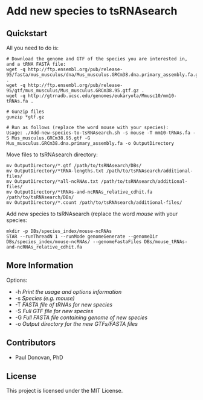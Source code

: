 # Add new species to tsRNAsearch 

## Quickstart
All you need to do is: 
```
# Download the genome and GTF of the species you are interested in, and a tRNA FASTA file:
wget -q http://ftp.ensembl.org/pub/release-95/fasta/mus_musculus/dna/Mus_musculus.GRCm38.dna.primary_assembly.fa.gz .
wget -q http://ftp.ensembl.org/pub/release-95/gtf/mus_musculus/Mus_musculus.GRCm38.95.gtf.gz .
wget -q http://gtrnadb.ucsc.edu/genomes/eukaryota/Mmusc10/mm10-tRNAs.fa .

# Gunzip files
gunzip *gtf.gz

# Run as follows (replace the word mouse with your species):
Usage: ./Add-new-species-to-tsRNAsearch.sh -s mouse -T mm10-tRNAs.fa -S Mus_musculus.GRCm38.95.gtf -G Mus_musculus.GRCm38.dna.primary_assembly.fa -o OutputDirectory
```
Move files to tsRNAsearch directory:
```
mv OutputDirectory/*.gtf /path/to/tsRNAsearch/DBs/
mv OutputDirectory/*tRNA-lengths.txt /path/to/tsRNAsearch/additional-files/
mv OutputDirectory/*all-ncRNAs.txt /path/to/tsRNAsearch/additional-files/
mv OutputDirectory/*tRNAs-and-ncRNAs_relative_cdhit.fa /path/to/tsRNAsearch/DBs/
mv OutputDirectory/*.count /path/to/tsRNAsearch/additional-files/
```
Add new species to tsRNAsearch (replace the word *mouse* with your species:
```
mkdir -p DBs/species_index/mouse-ncRNAs
STAR --runThreadN 1 --runMode genomeGenerate --genomeDir DBs/species_index/mouse-ncRNAs/ --genomeFastaFiles DBs/mouse_tRNAs-and-ncRNAs_relative_cdhit.fa
```

## More Information
Options:

* -h *Print the usage and options information*
* -s *Species (e.g. mouse)*
* -T *FASTA file of tRNAs for new species*
* -S *Full GTF file for new species*
* -G *Full FASTA file containing genome of new species* 
* -o *Output directory for the new GTFs/FASTA files*

## Contributors
* Paul Donovan, PhD

## License
This project is licensed under the MIT License.

